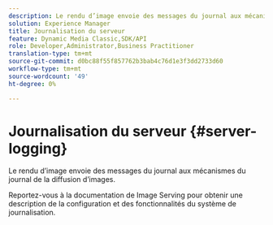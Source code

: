 ```yaml
---
description: Le rendu d’image envoie des messages du journal aux mécanismes du journal de la diffusion d’images.
solution: Experience Manager
title: Journalisation du serveur
feature: Dynamic Media Classic,SDK/API
role: Developer,Administrator,Business Practitioner
translation-type: tm+mt
source-git-commit: d0bc88f55f857762b3bab4c76d1e3f3dd2733d60
workflow-type: tm+mt
source-wordcount: '49'
ht-degree: 0%

---
```



# Journalisation du serveur {#server-logging}

Le rendu d’image envoie des messages du journal aux mécanismes du journal de la diffusion d’images.

Reportez-vous à la documentation de Image Serving pour obtenir une description de la configuration et des fonctionnalités du système de journalisation.
